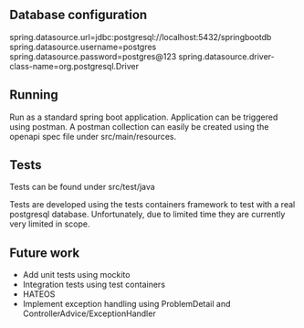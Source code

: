 ## Database configuration
spring.datasource.url=jdbc:postgresql://localhost:5432/springbootdb
spring.datasource.username=postgres
spring.datasource.password=postgres@123
spring.datasource.driver-class-name=org.postgresql.Driver

##  Running
Run as a standard spring boot application. Application can be triggered using postman.
A postman collection can easily be created using the openapi spec file under src/main/resources.

##  Tests
Tests can be found under src/test/java

Tests are developed using the tests containers framework to test with a real postgresql database. Unfortunately, due to limited time they are currently very limited in scope.

## Future work
- Add unit tests using mockito
- Integration tests using test containers
- HATEOS
- Implement exception handling using ProblemDetail and ControllerAdvice/ExceptionHandler
